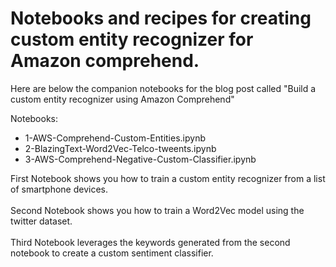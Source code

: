 # Notebooks and recipes for creating custom entity recognizer for Amazon comprehend.

Here are below the companion notebooks for the blog post called "Build a custom entity recognizer using Amazon Comprehend"

Notebooks:
- 1-AWS-Comprehend-Custom-Entities.ipynb
- 2-BlazingText-Word2Vec-Telco-tweents.ipynb
- 3-AWS-Comprehend-Negative-Custom-Classifier.ipynb

First Notebook shows you how to train a custom entity recognizer from a list of smartphone devices.
<br /><br />
Second Notebook shows you how to train a Word2Vec model using the twitter dataset.
<br /><br />
Third Notebook leverages the keywords generated from the second notebook to create a custom sentiment classifier.
